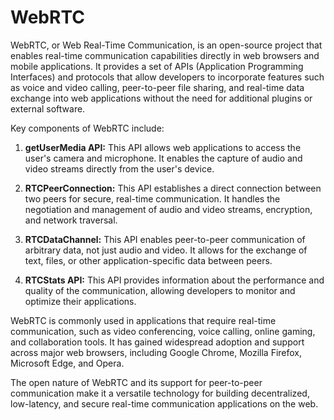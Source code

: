 # WebRTC
WebRTC, or Web Real-Time Communication, is an open-source project that enables real-time communication capabilities directly in web browsers and mobile applications. It provides a set of APIs (Application Programming Interfaces) and protocols that allow developers to incorporate features such as voice and video calling, peer-to-peer file sharing, and real-time data exchange into web applications without the need for additional plugins or external software.

Key components of WebRTC include:

1. **getUserMedia API:**
   This API allows web applications to access the user's camera and microphone. It enables the capture of audio and video streams directly from the user's device.

2. **RTCPeerConnection:**
   This API establishes a direct connection between two peers for secure, real-time communication. It handles the negotiation and management of audio and video streams, encryption, and network traversal.

3. **RTCDataChannel:**
   This API enables peer-to-peer communication of arbitrary data, not just audio and video. It allows for the exchange of text, files, or other application-specific data between peers.

4. **RTCStats API:**
   This API provides information about the performance and quality of the communication, allowing developers to monitor and optimize their applications.

WebRTC is commonly used in applications that require real-time communication, such as video conferencing, voice calling, online gaming, and collaboration tools. It has gained widespread adoption and support across major web browsers, including Google Chrome, Mozilla Firefox, Microsoft Edge, and Opera.

The open nature of WebRTC and its support for peer-to-peer communication make it a versatile technology for building decentralized, low-latency, and secure real-time communication applications on the web.
